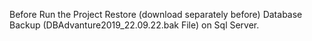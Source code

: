 Before Run the Project Restore (download separately before) Database Backup (DBAdvanture2019_22.09.22.bak File)  on Sql Server.

